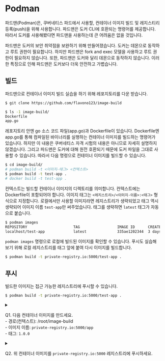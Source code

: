 # Podman

파드맨(Podman)은, 쿠버네티스 파드에서 사용할, 컨테이너 이미지 빌드 및 레지스티리 등록(push)을 위해 사용합니다. 파드맨은 도커 CLI에 호환되는 명령어를 제공합니다. 따라서 도커를 사용해봤다면 파드맨을 사용하는데 큰 어려움은 없을 것입니다.

파드맨은 도커의 보안 취약점을 보완하기 위해 만들어졌습니다. 도커는 데몬으로 동작하고 루트 권한이 필요합니다. 하지만 파드맨은 fork and exec 모델을 사용하고 루트 권한이 필요하지 않습니다. 또한, 파드맨은 도커와 달리 데몬으로 동작하지 않습니다. 이러한 특징으로 인해 파드맨은 도커보다 더욱 안전하고 가볍습니다.

## 빌드
파드맨으로 컨테이너 이미지 빌드 실습을 하기 위해 레포지토리를 다운 받습니다.

```sh
$ git clone https://github.com/flavono123/image-build

$ ls -1 image-build/
Dockerfile
app.go
```

레포지토리 안엔 go 소스 코드 파일(app.go)과 Dockerfile이 있습니다. Dockerfile엔 app.go를 통해 컴파일된 바이너리를 실행하는 컨테이너 이미지를 빌드하는 명령어가 있습니다. 하지만 이 내용은 쿠버네티스 자격 시험의 내용은 아니므로 자세히 설명하지 않겠습니다. 그리고 파드맨은 도커에 대해 원전 호환되기 때문에 도커 파일을 그대로 사용할 수 있습니다. 따라서 다음 명령으로 컨테이너 이미지를 빌드할 수 있습니다.

```sh
$ cd image-build/
# podman build -t <이미지-태그> <컨텍스트>
$ podman build -t test-app .
# docker build -t test-app .
```

컨텍스트는 빌드할 컨테이너 이미지의 디렉토리를 의미합니다. 컨텍스트에는 Dockerfile이 포함되어야 합니다. 이미지 태그는 `<레지스트리>/<이미지-이름>:<태그>` 형식으로 지정합니다. 로컬에서만 사용할 이미지라면 레지스트리가 생략되었고 태그 역시 생략되어 이미지 이름 `test-app`만 써주었습니다. 태그를 생략하면 `latest` 태그가 자동으로 붙습니다.

```sh
$ podman images
REPOSITORY                     TAG                 IMAGE ID      CREATED        SIZE
localhost/test-app             latest              335ae1202344  3 days ago     8.04 MB
```

`podman images` 명령으로 로컬에 빌드된 이미지를 확인할 수 있습니다. 푸시도 실습해보기 위해 로컬 레지스트리를 태그 앞에 붙여 다시 이미지를 빌드합니다.

```sh
$ podman build -t private-registry.io:5000/test-app .
```

## 푸시
빌드한 이미지는 접근 가능한 레지스트리에 푸시할 수 있습니다.

```sh
$ podman build -t private-registry.io:5000/test-app .
```


<details>
<summary>

Q1. 다음 컨테이너 이미지를 만드세요.
<br> - 경로(컨텍스트): /root/image-build
<br> - 이미지 이름: `private-registry.io:5000/app`
<br> - 태그: `1.0.0`
</summary>

```sh
$ cd /root/image-build
$ podman build -t private-registry.io:5000/app:1.0.0 .
```

</details>

<details>
<summary>

Q2. 위 컨테이너 이미지를 `private-registry.io:5000` 레지스트리에 푸시하세요.
</summary>

```sh
$ podman push private-registry.io:5000/app:1.0.0
```

</details>
